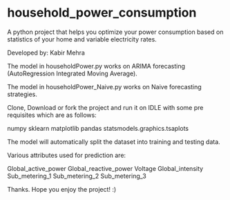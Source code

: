 # household_power_consumption
A python project that helps you optimize your power consumption based on statistics of your home and variable electricity rates.

Developed by: Kabir Mehra

The model in householdPower.py works on ARIMA forecasting (AutoRegression Integrated Moving Average).

The model in householdPower_Naive.py works on Naive forecasting strategies.

Clone, Download or fork the project and run it on IDLE with some pre requisites which are as follows:

numpy
sklearn
matplotlib
pandas
statsmodels.graphics.tsaplots

The model will automatically split the dataset into training and testing data. 

Various attributes used for prediction are:

Global_active_power
Global_reactive_power
Voltage
Global_intensity
Sub_metering_1
Sub_metering_2
Sub_metering_3


Thanks. Hope you enjoy the project! :)
